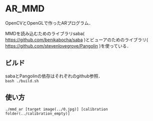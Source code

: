 # AR_MMD
OpenCVとOpenGLで作ったARプログラム．

MMDを読み込むためのライブラリsaba( https://github.com/benikabocha/saba )とビューアのためのライブラリ( https://github.com/stevenlovegrove/Pangolin )を使っている．  

## ビルド  
sabaとPangolinの依存はそれぞれのgithub参照．  
`bash ./build.sh`  

## 使い方  
`./mmd_ar [target image(../0.jpg)] [calibration folder(../calibration_empty)]`

